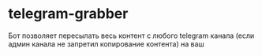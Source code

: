 # telegram-grabber
Бот позволяет пересылать весь контент с любого telegram канала (если админ канала не запретил копирование контента) на ваш
